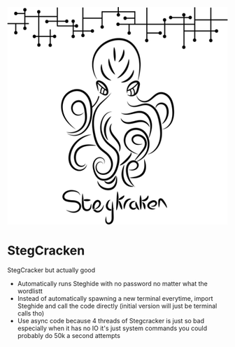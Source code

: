 <p align="center">
<img src="logo.png">
</p>

# StegCracken
StegCracker but actually good
* Automatically runs Steghide with no password no matter what the wordlistt
* Instead of automatically spawning a new terminal everytime, import Steghide and call the code directly (initial version will just be terminal calls tho)
* Use async code because 4 threads of Stegcracker is just so bad especially when it has no IO it's just system commands you could probably do 50k a second attempts
